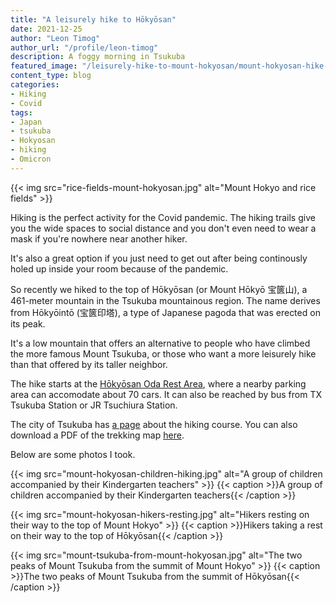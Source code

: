 ```yaml
---
title: "A leisurely hike to Hōkyōsan"
date: 2021-12-25
author: "Leon Timog"
author_url: "/profile/leon-timog"
description: A foggy morning in Tsukuba
featured_image: "/leisurely-hike-to-mount-hokyosan/mount-hokyosan-hike-1.jpg"
content_type: blog
categories:
- Hiking
- Covid
tags:
- Japan
- tsukuba
- Hokyosan
- hiking
- Omicron
---
```

{{< img src="rice-fields-mount-hokyosan.jpg" alt="Mount Hokyo and rice fields" >}}

Hiking is the perfect activity for the Covid pandemic. The hiking trails give you the wide spaces to social distance and you don't even need to wear a mask if you're nowhere near another hiker.

It's also a great option if you just need to get out after being continously holed up inside your room because of the pandemic.

So recently we hiked to the top of Hōkyōsan (or Mount Hōkyō 宝篋山), a 461-meter mountain in the Tsukuba mountainous region. The name derives from Hōkyōintō (宝篋印塔), a type of Japanese pagoda that was erected on its peak.

It's a low mountain that offers an alternative to people who have climbed the more famous Mount Tsukuba, or those who want a more leisurely hike than that offered by its taller neighbor.

The hike starts at the [Hōkyōsan Oda Rest Area](https://www.google.com/maps/place/4544+Oda,+Tsukuba,+Ibaraki+300-4223/@36.1525974,140.1163855,17z/data=!3m1!4b1!4m5!3m4!1s0x60220ede83bfd031:0x37835471ddd70e75!8m2!3d36.1525931!4d140.1185742), where a nearby parking area can accomodate about 70 cars. It can also be reached by bus from TX Tsukuba Station or JR Tsuchiura Station.

The city of Tsukuba has [a page](https://www.city.tsukuba.lg.jp/kankobunka/kankojoho/spot/1001454.html) about the hiking course. You can also download a PDF of the trekking map [here](https://www.city.tsukuba.lg.jp/_res/projects/default_project/_page_/001/001/454/R02_12_houkyousan_trekking_map.pdf).

Below are some photos I took.

{{< img src="mount-hokyosan-children-hiking.jpg" alt="A group of children accompanied by their Kindergarten teachers" >}}
{{< caption >}}A group of children accompanied by their Kindergarten teachers{{< /caption >}}

{{< img src="mount-hokyosan-hikers-resting.jpg" alt="Hikers resting on their way to the top of Mount Hokyo" >}}
{{< caption >}}Hikers taking a rest on their way to the top of Hōkyōsan{{< /caption >}}

{{< img src="mount-tsukuba-from-mount-hokyosan.jpg" alt="The two peaks of Mount Tsukuba from the summit of Mount Hokyo" >}}
{{< caption >}}The two peaks of Mount Tsukuba from the summit of Hōkyōsan{{< /caption >}}
